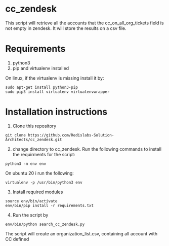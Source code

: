 # cc_zendesk

This script will retrieve all the accounts that the cc_on_all_org_tickets field is not empty in zendesk.
It will store the results on a csv file.

# Requirements
1. python3
2. pip and virtualenv installed

On linux, if the virtualenv is missing install it by:

```
sudo apt-get install python3-pip
sudo pip3 install virtualenv virtualenvwrapper
```

 

# Installation instructions



1. Clone this repository 
```
git clone https://github.com/Redislabs-Solution-Architects/cc_zendesk.git
```
2. change directory to cc_zendesk.
Run the following commands to install the requirments for the script:


```
python3 -m env env
```
On ubuntu 20 i run the following:

```
virtualenv -p /usr/bin/python3 env
```
3. Install required modules
```
source env/bin/activate
env/bin/pip install -r requirements.txt
```

4. Run the script by
```
env/bin/python search_cc_zendesk.py
```
The script will create an organization_list.csv, containing all account with CC defined
